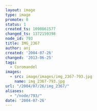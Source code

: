 ```yaml
---
layout: image
type: image
promote: 0
status: 1
created_ts: 1090861577
changed_ts: 1372159398
node_id: 793
title: IMG_2367
author: anj
created: '2004-07-26'
changed: '2013-06-25'
tags:
  - Coromandel
images:
  - src: image/images/img_2367-793.jpg
    name: img_2367-793.jpg
url: "/2004/07/26/img_2367/"
aliases:
  - "/node/793/"
date: '2004-07-26'
---
```


